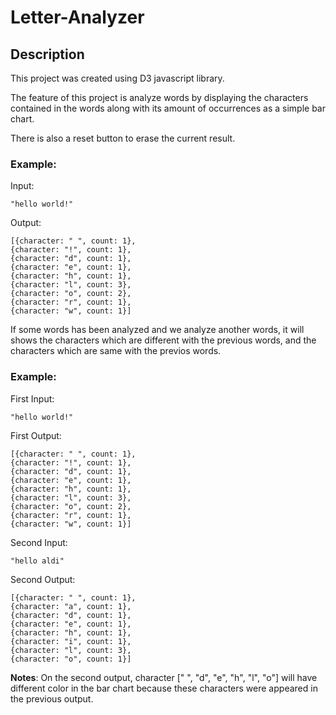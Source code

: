 # Letter-Analyzer

## Description
This project was created using D3 javascript library.

The feature of this project is analyze words by displaying the characters contained in the words along with its amount of occurrences as a simple bar chart.

There is also a reset button to erase the current result.

### Example:
Input:
```
"hello world!"
```

Output:
```
[{character: " ", count: 1},
{character: "!", count: 1},
{character: "d", count: 1},
{character: "e", count: 1},
{character: "h", count: 1},
{character: "l", count: 3},
{character: "o", count: 2},
{character: "r", count: 1},
{character: "w", count: 1}]
```

If some words has been analyzed and we analyze another words, it will shows the characters which are different with the previous words, and the characters which are same with the previos words.

### Example:
First Input:
```
"hello world!"
```

First Output:
```
[{character: " ", count: 1},
{character: "!", count: 1},
{character: "d", count: 1},
{character: "e", count: 1},
{character: "h", count: 1},
{character: "l", count: 3},
{character: "o", count: 2},
{character: "r", count: 1},
{character: "w", count: 1}]
```
               
Second Input:
```
"hello aldi"
```

Second Output: 
```
[{character: " ", count: 1},
{character: "a", count: 1},
{character: "d", count: 1},
{character: "e", count: 1},
{character: "h", count: 1},
{character: "i", count: 1},
{character: "l", count: 3},
{character: "o", count: 1}]
```

**Notes**: On the second output, character [" ", "d", "e", "h", "l", "o"] will have different color in the bar chart because these characters were appeared in the previous output.
